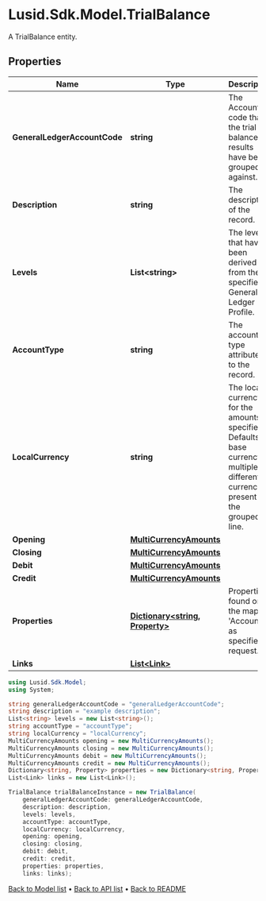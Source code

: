 # Lusid.Sdk.Model.TrialBalance
A TrialBalance entity.

## Properties

Name | Type | Description | Notes
------------ | ------------- | ------------- | -------------
**GeneralLedgerAccountCode** | **string** | The Account code that the trial balance results have been grouped against. | 
**Description** | **string** | The description of the record. | [optional] 
**Levels** | **List&lt;string&gt;** | The levels that have been derived from the specified General Ledger Profile. | 
**AccountType** | **string** | The account type attributed to the record. | 
**LocalCurrency** | **string** | The local currency for the amounts specified. Defaults to base currency if multiple different currencies present in the grouped line. | 
**Opening** | [**MultiCurrencyAmounts**](MultiCurrencyAmounts.md) |  | 
**Closing** | [**MultiCurrencyAmounts**](MultiCurrencyAmounts.md) |  | 
**Debit** | [**MultiCurrencyAmounts**](MultiCurrencyAmounts.md) |  | 
**Credit** | [**MultiCurrencyAmounts**](MultiCurrencyAmounts.md) |  | 
**Properties** | [**Dictionary&lt;string, Property&gt;**](Property.md) | Properties found on the mapped &#39;Account&#39;, as specified in request. | [optional] 
**Links** | [**List&lt;Link&gt;**](Link.md) |  | [optional] 

```csharp
using Lusid.Sdk.Model;
using System;

string generalLedgerAccountCode = "generalLedgerAccountCode";
string description = "example description";
List<string> levels = new List<string>();
string accountType = "accountType";
string localCurrency = "localCurrency";
MultiCurrencyAmounts opening = new MultiCurrencyAmounts();
MultiCurrencyAmounts closing = new MultiCurrencyAmounts();
MultiCurrencyAmounts debit = new MultiCurrencyAmounts();
MultiCurrencyAmounts credit = new MultiCurrencyAmounts();
Dictionary<string, Property> properties = new Dictionary<string, Property>();
List<Link> links = new List<Link>();

TrialBalance trialBalanceInstance = new TrialBalance(
    generalLedgerAccountCode: generalLedgerAccountCode,
    description: description,
    levels: levels,
    accountType: accountType,
    localCurrency: localCurrency,
    opening: opening,
    closing: closing,
    debit: debit,
    credit: credit,
    properties: properties,
    links: links);
```

[Back to Model list](../README.md#documentation-for-models) &#8226; [Back to API list](../README.md#documentation-for-api-endpoints) &#8226; [Back to README](../README.md)
